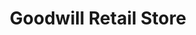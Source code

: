 ---
title: "Goodwill Retail Store"
url: /missouri-city/goodwill-retail-store/
shop: department store
---